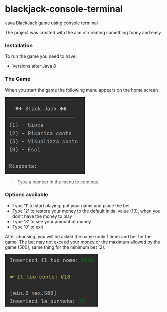 # blackjack-console-terminal
Java BlackJack game using console terminal

The project was created with the aim of creating something funny and easy.

### Installation
To run the game you need to have:
* Versions after Java 8

### The Game
When you start the game the following menu appears on the home screen

![menu](./media/screenshot_menu.png)

>Type a number in the menu to continue

### Options available
  * Type '1' to start playing, put your name and place the bet
  * Type '2' to restore your money to the default initial value (10), when you don’t have the money to play
  * Type '3' to see your amount of money
  * Type '0' to exit


After choosing, you will be asked the name (only 1 time) and bet for the game. 
The bet may not exceed your money or the maximum allowed by the game (500), same thing for the minimum bet (2).

![data](./media/screenshot_data.png)
